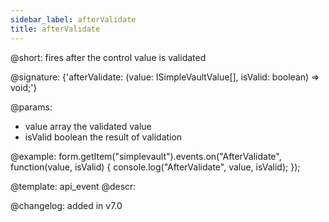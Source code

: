 ```yaml
---
sidebar_label: afterValidate
title: afterValidate
---          
```


@short: fires after the control value is validated

@signature: {'afterValidate: (value: ISimpleVaultValue[], isValid: boolean) => void;'}
 
@params:
- value       array  the validated value
- isValid     boolean     the result of validation

@example:
form.getItem("simplevault").events.on("AfterValidate", function(value, isValid) {
    console.log("AfterValidate", value, isValid);
});

@template: api_event
@descr:

@changelog: added in v7.0

